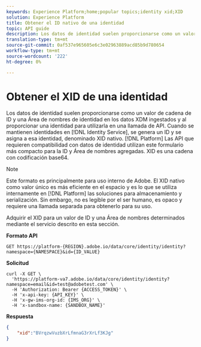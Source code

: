 ```yaml
---
keywords: Experience Platform;home;popular topics;identity xid;XID
solution: Experience Platform
title: Obtener el ID nativo de una identidad
topic: API guide
description: Los datos de identidad suelen proporcionarse como un valor de cadena de ID y una Área de nombres de identidad en los datos XDM ingestados y al proporcionar una identidad para utilizarla en una llamada de API. Cuando se mantienen identidades en el servicio de identidad, se genera un ID y se asigna a esa identidad, denominado XID nativo. Las API de plataforma que requieren compatibilidad con datos de identidad utilizan este formulario más compacto para la ID y Área de nombres agregadas. XID es una cadena con codificación base64.
translation-type: tm+mt
source-git-commit: 0af537e965605e6c3e02963889acd85b9d780654
workflow-type: tm+mt
source-wordcount: '222'
ht-degree: 0%

---
```



# Obtener el XID de una identidad

Los datos de identidad suelen proporcionarse como un valor de cadena de ID y una Área de nombres de identidad en los datos XDM ingestados y al proporcionar una identidad para utilizarla en una llamada de API. Cuando se mantienen identidades en [!DNL Identity Service], se genera un ID y se asigna a esa identidad, denominado XID nativo. [!DNL Platform] Las API que requieren compatibilidad con datos de identidad utilizan este formulario más compacto para la ID y Área de nombres agregadas. XID es una cadena con codificación base64.

>[!NOTE]
>
>Este formato es principalmente para uso interno de Adobe. El XID nativo como valor único es más eficiente en el espacio y es lo que se utiliza internamente en [!DNL Platform] las soluciones para almacenamiento y serialización. Sin embargo, no es legible por el ser humano, es opaco y requiere una llamada separada para obtenerlo para su uso.

Adquirir el XID para un valor de ID y una Área de nombres determinados mediante el servicio descrito en esta sección.

**Formato API**

```http
GET https://platform-{REGION}.adobe.io/data/core/identity/identity?namespace={NAMESPACE}&id={ID_VALUE}
```

**Solicitud**

```shell
curl -X GET \
  'https://platform-va7.adobe.io/data/core/identity/identity?namespace=email&id=test@adobetest.com' \
  -H 'Authorization: Bearer {ACCESS_TOKEN}' \
  -H 'x-api-key: {API_KEY}' \
  -H 'x-gw-ims-org-id: {IMS_ORG}' \
  -H 'x-sandbox-name: {SANDBOX_NAME}'
```

**Respuesta**

```json
{
    "xid":"BVrqzwVuzbXrLfmnaG3rXrLf3KJg"
}
```
